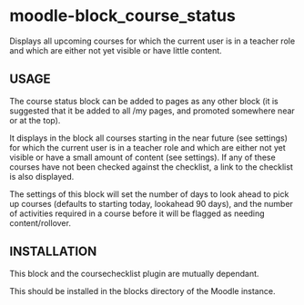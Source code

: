 moodle-block_course_status
==========================

Displays all upcoming courses for which the current user is in a teacher role and which are either not yet visible or have little content.

<h2>USAGE</h2>

The course status block can be added to pages as any other block (it is suggested that it be added to all /my pages, and promoted somewhere near or at the top).

It displays in the block all courses starting in the near future (see settings) for which the current user is in a teacher role and which are either not yet visible or have a small amount of content (see settings). If any of these courses have not been checked against the checklist, a link to the checklist is also displayed.

The settings of this block will set the number of days to look ahead to pick up courses (defaults to starting today, lookahead 90 days), and the number of activities required in a course before it will be flagged as needing content/rollover.

<h2>INSTALLATION</h2>

This block and the coursechecklist plugin are mutually dependant.

This should be installed in the blocks directory of the Moodle instance.
